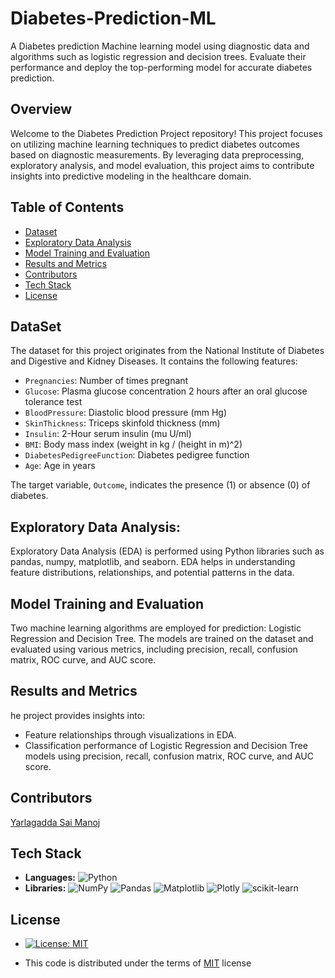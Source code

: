 # Diabetes-Prediction-ML
A Diabetes prediction Machine learning model using diagnostic data and algorithms such as logistic regression and decision trees. Evaluate their performance and deploy the top-performing model for accurate diabetes prediction.

## Overview

Welcome to the Diabetes Prediction Project repository! This project focuses on utilizing machine learning techniques to predict diabetes outcomes based on diagnostic measurements. By leveraging data preprocessing, exploratory analysis, and model evaluation, this project aims to contribute insights into predictive modeling in the healthcare domain.
## Table of Contents

- [Dataset](#dataset)
- [Exploratory Data Analysis](#exploratory-data-analysis)
- [Model Training and Evaluation](#model-training-and-evaluation)
- [Results and Metrics](#results-and-metrics)
- [Contributors](#contributors)
- [Tech Stack](#stack)
- [License](#license)

## DataSet

The dataset for this project originates from the National Institute of Diabetes and Digestive and Kidney Diseases. It contains the following features:

- `Pregnancies`: Number of times pregnant
- `Glucose`: Plasma glucose concentration 2 hours after an oral glucose tolerance test
- `BloodPressure`: Diastolic blood pressure (mm Hg)
- `SkinThickness`: Triceps skinfold thickness (mm)
- `Insulin`: 2-Hour serum insulin (mu U/ml)
- `BMI`: Body mass index (weight in kg / (height in m)^2)
- `DiabetesPedigreeFunction`: Diabetes pedigree function
- `Age`: Age in years

The target variable, `Outcome`, indicates the presence (1) or absence (0) of diabetes.
## Exploratory Data Analysis:

Exploratory Data Analysis (EDA) is performed using Python libraries such as pandas, numpy, matplotlib, and seaborn. EDA helps in understanding feature distributions, relationships, and potential patterns in the data.


## Model Training and Evaluation

Two machine learning algorithms are employed for prediction: Logistic Regression and Decision Tree. The models are trained on the dataset and evaluated using various metrics, including precision, recall, confusion matrix, ROC curve, and AUC score.
## Results and Metrics

he project provides insights into:

- Feature relationships through visualizations in EDA.
- Classification performance of Logistic Regression and Decision Tree models using precision, recall, confusion matrix, ROC curve, and AUC score.
## Contributors

[Yarlagadda Sai Manoj](https://github.com/Yarlagadda-saimanoj)

## Tech Stack

- **Languages:** ![Python](https://img.shields.io/badge/python-3670A0?style=for-the-badge&logo=python&logoColor=ffdd54)
- **Libraries:** ![NumPy](https://img.shields.io/badge/numpy-%23013243.svg?style=for-the-badge&logo=numpy&logoColor=white)
  ![Pandas](https://img.shields.io/badge/pandas-%23150458.svg?style=for-the-badge&logo=pandas&logoColor=white)
  ![Matplotlib](https://img.shields.io/badge/Matplotlib-%23ffffff.svg?style=for-the-badge&logo=Matplotlib&logoColor=black)
  ![Plotly](https://img.shields.io/badge/Plotly-%233F4F75.svg?style=for-the-badge&logo=plotly&logoColor=white)
  ![scikit-learn](https://img.shields.io/badge/scikit--learn-%23F7931E.svg?style=for-the-badge&logo=scikit-learn&logoColor=white)

## License

-  [![License: MIT](https://img.shields.io/badge/License-MIT-yellow.svg)](https://github.com/Yarlagadda-saimanoj/Diabetes-Prediction-ML/blob/main/LICENSE)
*  This code is distributed under the terms of  [MIT](https://github.com/Yarlagadda-saimanoj/Diabetes-Prediction-ML/blob/main/LICENSE)
 license


